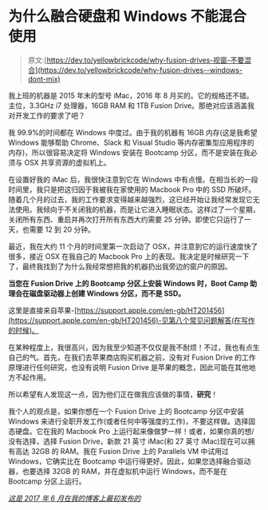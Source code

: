 # 为什么融合硬盘和 Windows 不能混合使用

> 原文:[https://dev.to/yellowbrickcode/why-fusion-drives-视窗-不要混合](https://dev.to/yellowbrickcode/why-fusion-drives--windows-dont-mix)

我上班的机器是 2015 年末的型号 iMac，2016 年 8 月买的。它的规格还不错。主位，3.3GHz i7 处理器，16GB RAM 和 1TB Fusion Drive。那绝对应该涵盖我对开发工作的要求了吧？

我 99.9%的时间都在 Windows 中度过。由于我的机器有 16GB 内存(这是我希望 Windows 能够帮助 Chrome、Slack 和 Visual Studio 等内存密集型应用程序的内存)，所以很容易决定将 Windows 安装在 Bootcamp 分区，而不是安装在我必须与 OSX 共享资源的虚拟机上。

在设置好我的 iMac 后，我很快注意到它在 Windows 中有点慢。在相当长的一段时间里，我只是把这归因于我被我在家使用的 Macbook Pro 中的 SSD 所破坏。随着几个月的过去，我的工作要求变得越来越强烈，这已经开始让我经常发现它无法使用。我倾向于不关闭我的机器，而是让它进入睡眠状态。这样过了一个星期，关闭所有东西、重启并再次打开所有东西大约需要 25 分钟。即使它只运行了一天，也需要 12 到 20 分钟。

最近，我在大约 11 个月的时间里第一次启动了 OSX，并注意到它的运行速度快了很多，接近 OSX 在我自己的 Macbook Pro 上的表现。我决定是时候研究一下了，最终我找到了为什么我经常想把我的机器扔出我旁边的窗户的原因。

**当您在 Fusion Drive 上的 Bootcamp 分区上安装 Windows 时，Boot Camp 助理会在磁盘驱动器上创建 Windows 分区，而不是 SSD。**

这里是直接来自苹果-[https://support.apple.com/en-gb/HT201456](https://support.apple.com/en-gb/HT201456)-见第八个常见问题解答(在写作的时候)。

在某种程度上，我很高兴，因为我至少知道不仅仅是我不耐烦！不过，我也有点生自己的气。首先，在我们去苹果商店购买机器之前，没有对 Fusion Drive 的工作原理进行任何研究，也没有说明 Fusion Drive 是苹果的概念，因此可能在其他地方不起作用。

所以希望有人发现这一点，因为他们正在做我应该做的事情，**研究**！

我个人的观点是，如果你想在一个 Fusion Drive 上的 Bootcamp 分区中安装 Windows 来进行全职开发工作(或者任何中等强度的工作)，不要这样做。选择固态硬盘。它在我的 Macbook Pro 上运行起来像做梦一样！或者，如果你真的想/没有选择，选择 Fusion Drive，新款 21 英寸 iMac(和 27 英寸 iMac)现在可以拥有高达 32GB 的 RAM。我在 Fusion Drive 上的 Parallels VM 中试用过 Windows，它确实比在 Bootcamp 中运行得更好。因此，如果您选择融合驱动器，也要选择 32GB 的 RAM，并在虚拟机中运行 Windows，而不是在 Bootcamp 分区上运行。

*[这是 2017 年 6 月在我的博客上最初发布的](https://www.yellowbrickcode.co.uk/why-fusion-drives-and-windows-dont-mix/)*